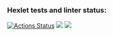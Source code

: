 ### Hexlet tests and linter status:
[![Actions Status](https://github.com/MUCT0P/frontend-bootcamp-project-46/workflows/hexlet-check/badge.svg)](https://github.com/MUCT0P/frontend-bootcamp-project-46/actions)
<a href="https://codeclimate.com/github/MUCT0P/frontend-bootcamp-project-46/maintainability"><img src="https://api.codeclimate.com/v1/badges/4fcffb46ce882bd8c5e7/maintainability" /></a>
<a href="https://codeclimate.com/github/MUCT0P/frontend-bootcamp-project-46/test_coverage"><img src="https://api.codeclimate.com/v1/badges/4fcffb46ce882bd8c5e7/test_coverage" /></a>
